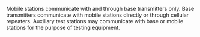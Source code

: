 Mobile stations communicate with and through base transmitters only. Base transmitters communicate with mobile stations directly or through cellular repeaters. Auxiliary test stations may communicate with base or mobile stations for the purpose of testing equipment.

